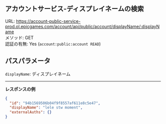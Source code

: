 ## アカウントサービス-ディスプレイネームの検索

URL: https://account-public-service-prod.ol.epicgames.com/account/api/public/account/displayName/:displayName \
メソッド: GET \
認証の有無: Yes (`account:public:account READ`)

## パスパラメータ

`displayName`: ディスプレイネーム

---

__レスポンスの例__

```json
{
  "id": "94b1569506b04f9f8557af611e8c5e47",
  "displayName": "lele stw moment",
  "externalAuths": {}
}
```
